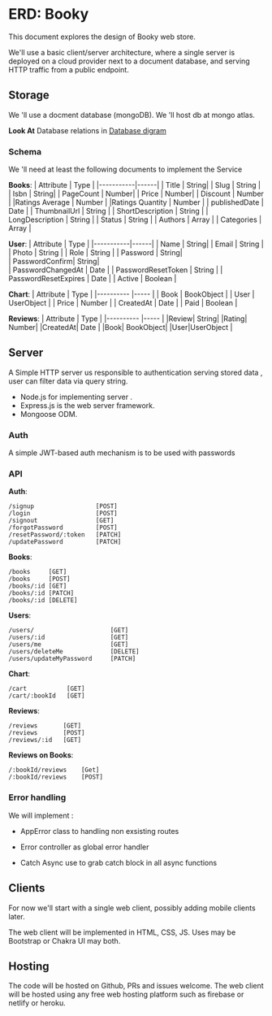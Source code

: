 # ERD: Booky

This document explores the design of Booky web store.

We'll use a basic client/server architecture, where a single server is deployed
on a cloud provider next to a document database, and serving HTTP traffic from
a public endpoint.

## Storage

We 'll use a docment database (mongoDB).
We 'll host db at mongo atlas.

**Look At** Database relations in [Database digram](DBD.png)

### Schema

We 'll need at least the following documents to implement
the Service

**Books**:
| Attribute | Type |
|-----------|------|
| Title | String|
| Slug | String |
| Isbn | String|
| PageCount | Number|
| Price | Number|
| Discount | Number |
|Ratings Average | Number |
|Ratings Quantity | Number |
| publishedDate | Date |
| ThumbnailUrl | String |
| ShortDescription | String |
| LongDescription | String |
| Status | String |
| Authors | Array |
| Categories | Array |

**User**:
| Attribute | Type |
|-----------|------|
| Name | String|
| Email | String |
| Photo | String |
| Role | String |
| Password | String|  
| PasswordConfirm| String|  
| PasswordChangedAt | Date |
| PasswordResetToken | String |
| PasswordResetExpires | Date |
| Active | Boolean |

**Chart**:
| Attribute | Type |
|---------- |----- |
| Book | BookObject |
| User | UserObject |
| Price | Number |
| CreatedAt | Date |
| Paid | Boolean |

**Reviews**:
| Attribute | Type |
|---------- |----- |
|Review| String|
|Rating| Number|
|CreatedAt| Date |
|Book| BookObject|
|User|UserObject |

## Server

A Simple HTTP server us responsible to authentication serving stored data ,
user can filter data via query string.

- Node.js for implementing server .
- Express.js is the web server framework.
- Mongoose ODM.

### Auth

A simple JWT-based auth mechanism is to be used with passwords

### API

**Auth**:

```
/signup                 [POST]
/login                  [POST]
/signout                [GET]
/forgotPassword         [POST]
/resetPassword/:token   [PATCH]
/updatePassword         [PATCH]
```

**Books**:

```
/books     [GET]
/books     [POST]
/books/:id [GET]
/books/:id [PATCH]
/books/:id [DELETE]
```

**Users**:

```
/users/                     [GET]
/users/:id                  [GET]
/users/me                   [GET]
/users/deleteMe             [DELETE]
/users/updateMyPassword     [PATCH]
```

**Chart**:

```
/cart           [GET]
/cart/:bookId   [GET]

```

**Reviews**:

```
/reviews       [GET]
/reviews       [POST]
/reviews/:id   [GET]

```

**Reviews on Books**:

```
/:bookId/reviews    [Get]
/:bookId/reviews    [POST]
```

### Error handling

We will implement :

- AppError class to handling non exsisting routes

* Error controller as global error handler

- Catch Async use to grab catch block in all async functions

## Clients

For now we'll start with a single web client, possibly adding mobile clients later.

The web client will be implemented in HTML, CSS, JS.
Uses may be Bootstrap or Chakra UI may both.

## Hosting

The code will be hosted on Github, PRs and issues welcome.
The web client will be hosted using any free web hosting platform such as firebase or netlify or heroku.
